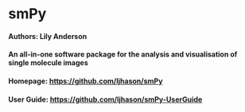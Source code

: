 # smPy

#### Authors: Lily Anderson
#### An all-in-one software package for the analysis and visualisation of single molecule images

#### Homepage: https://github.com/ljhason/smPy
#### User Guide: https://github.com/ljhason/smPy-UserGuide


